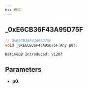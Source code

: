 ```yaml
---
ns: PED
---
```

## _0xE6CB36F43A95D75F

```c
// 0xE6CB36F43A95D75F
void _0xE6CB36F43A95D75F(Any p0);
```

```
NativeDB Introduced: v1207
```

## Parameters
* **p0**:
